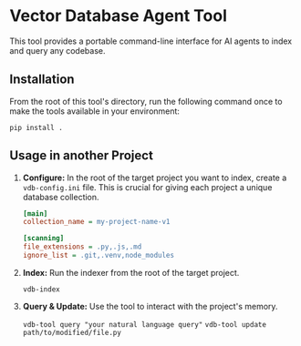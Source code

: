 # Vector Database Agent Tool

This tool provides a portable command-line interface for AI agents to index and query any codebase.

## Installation

From the root of this tool's directory, run the following command once to make the tools available in your environment:

`pip install .`

## Usage in another Project

1.  **Configure:** In the root of the target project you want to index, create a `vdb-config.ini` file. This is crucial for giving each project a unique database collection.

    ```ini
    [main]
    collection_name = my-project-name-v1

    [scanning]
    file_extensions = .py,.js,.md
    ignore_list = .git,.venv,node_modules
    ```

2.  **Index:** Run the indexer from the root of the target project.
    
    `vdb-index`

3.  **Query & Update:** Use the tool to interact with the project's memory.

    `vdb-tool query "your natural language query"`
    `vdb-tool update path/to/modified/file.py`